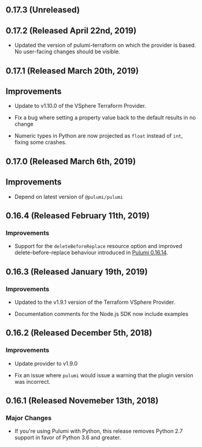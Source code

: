 ## 0.17.3 (Unreleased)

## 0.17.2 (Released April 22nd, 2019)

- Updated the version of pulumi-terraform on which the provider is based. No user-facing changes
  should be visible.

## 0.17.1 (Released March 20th, 2019)

## Improvements

- Update to v1.10.0 of the VSphere Terraform Provider.

- Fix a bug where setting a property value back to the default results in no change

- Numeric types in Python are now projected as `float` instead of `int`, fixing some crashes.

## 0.17.0 (Released March 6th, 2019)

## Improvements

- Depend on latest version of `@pulumi/pulumi`

## 0.16.4 (Released February 11th, 2019)

### Improvements

- Support for the `deleteBeforeReplace` resource option and improved
  delete-before-replace behaviour introduced in [Pulumi
  0.16.14](https://github.com/pulumi/pulumi/blob/master/CHANGELOG.md#01614-released-january-31st-2019).

## 0.16.3 (Released January 19th, 2019)

### Improvements

- Updated to the v1.9.1 version of the Terraform VSphere Provider.

- Documentation comments for the Node.js SDK now include examples

## 0.16.2 (Released December 5th, 2018)

### Improvements

- Update provider to v1.9.0

- Fix an issue where `pulumi` would issue a warning that the plugin version was incorrect.

## 0.16.1 (Released Novemeber 13th, 2018)

### Major Changes

- If you're using Pulumi with Python, this release removes Python 2.7 support in favor of Python 3.6 and greater.
